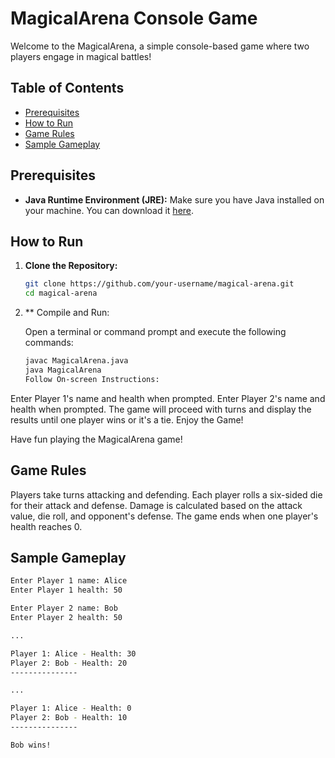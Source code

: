 # MagicalArena Console Game

Welcome to the MagicalArena, a simple console-based game where two players engage in magical battles!

## Table of Contents

- [Prerequisites](#prerequisites)
- [How to Run](#how-to-run)
- [Game Rules](#game-rules)
- [Sample Gameplay](#sample-gameplay)

## Prerequisites

- **Java Runtime Environment (JRE):** Make sure you have Java installed on your machine. You can download it [here](https://www.oracle.com/java/technologies/javase-downloads.html).

## How to Run

1. **Clone the Repository:**

   ```bash
   git clone https://github.com/your-username/magical-arena.git
   cd magical-arena

2. ** Compile and Run:

   Open a terminal or command prompt and execute the following commands:
   ```bash
   javac MagicalArena.java
   java MagicalArena
   Follow On-screen Instructions:

Enter Player 1's name and health when prompted.
Enter Player 2's name and health when prompted.
The game will proceed with turns and display the results until one player wins or it's a tie.
Enjoy the Game!

Have fun playing the MagicalArena game!

## Game Rules
Players take turns attacking and defending.
Each player rolls a six-sided die for their attack and defense.
Damage is calculated based on the attack value, die roll, and opponent's defense.
The game ends when one player's health reaches 0.

## Sample Gameplay
   ```bash
   Enter Player 1 name: Alice
   Enter Player 1 health: 50
   
   Enter Player 2 name: Bob
   Enter Player 2 health: 50
   
   ...
   
   Player 1: Alice - Health: 30
   Player 2: Bob - Health: 20
   ---------------
   
   ...
   
   Player 1: Alice - Health: 0
   Player 2: Bob - Health: 10
   ---------------
   
   Bob wins!
